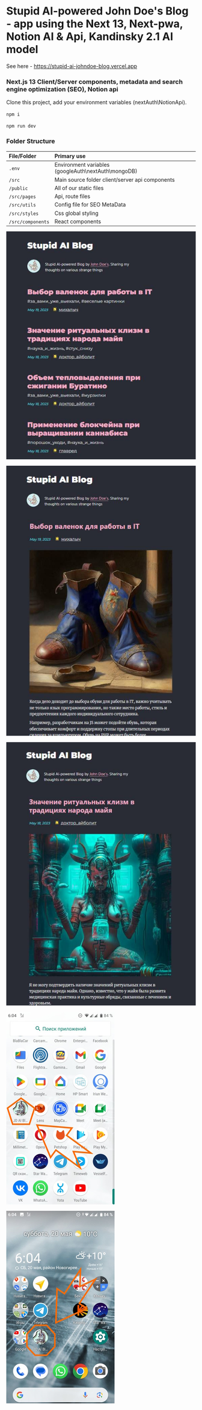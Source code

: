# Stupid AI-powered John Doe's Blog - app using the Next 13, Next-pwa, Notion AI & Api, Kandinsky 2.1 AI model

See here - https://stupid-ai-johndoe-blog.vercel.app

### Next.js 13 Client/Server components, metadata and search engine optimization (SEO), Notion api

Clone this project, add your environment variables (nextAuth\NotionApi).

`npm i`

`npm run dev`


### Folder Structure
 

| File/Folder  	   									| Primary use    																								|
| :-------------------------------- | :------------------------------------------------------------ |
| `.env`				          					| Environment variables (googleAuth\nextAuth\mongoDB)       		|
| `/src`				          					| Main source folder client/server api components  			    		|
| `/public`          			 					| All of our static files																				|
| `/src/pages`			           			| Api, route files 						 																  |
| `/src/utils`			           			| Config file for SEO MetaData 																  |
| `/src/styles`			         				| Css global styling 																						|
| `/src/components`       					| React components    																					|



![Screenshot 1](/public/assets/screenshots/shot1.jpg)

![Screenshot 2](/public/assets/screenshots/shot2.jpg)

![Screenshot 3](/public/assets/screenshots/shot3.jpg)

![Screenshot 4](/public/assets/screenshots/shot4.jpg)

![Screenshot 5](/public/assets/screenshots/shot5.jpg)
